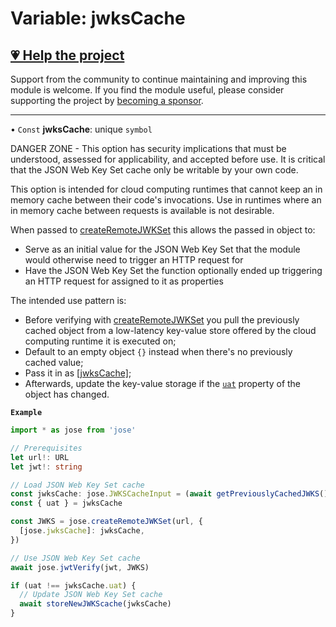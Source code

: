 # Variable: jwksCache

## [💗 Help the project](https://github.com/sponsors/panva)

Support from the community to continue maintaining and improving this module is welcome. If you find the module useful, please consider supporting the project by [becoming a sponsor](https://github.com/sponsors/panva).

---

• `Const` **jwksCache**: unique `symbol`

DANGER ZONE - This option has security implications that must be understood, assessed for
applicability, and accepted before use. It is critical that the JSON Web Key Set cache only be
writable by your own code.

This option is intended for cloud computing runtimes that cannot keep an in memory cache between
their code's invocations. Use in runtimes where an in memory cache between requests is available
is not desirable.

When passed to [createRemoteJWKSet](../functions/jwks_remote.createRemoteJWKSet.md) this allows the passed in
object to:

- Serve as an initial value for the JSON Web Key Set that the module would otherwise need to
  trigger an HTTP request for
- Have the JSON Web Key Set the function optionally ended up triggering an HTTP request for
  assigned to it as properties

The intended use pattern is:

- Before verifying with [createRemoteJWKSet](../functions/jwks_remote.createRemoteJWKSet.md) you pull the
  previously cached object from a low-latency key-value store offered by the cloud computing
  runtime it is executed on;
- Default to an empty object `{}` instead when there's no previously cached value;
- Pass it in as [[jwksCache]](../interfaces/jwks_remote.RemoteJWKSetOptions.md);
- Afterwards, update the key-value storage if the [`uat`](../interfaces/jwks_remote.ExportedJWKSCache.md#uat) property of
  the object has changed.

**`Example`**

```ts
import * as jose from 'jose'

// Prerequisites
let url!: URL
let jwt!: string

// Load JSON Web Key Set cache
const jwksCache: jose.JWKSCacheInput = (await getPreviouslyCachedJWKS()) || {}
const { uat } = jwksCache

const JWKS = jose.createRemoteJWKSet(url, {
  [jose.jwksCache]: jwksCache,
})

// Use JSON Web Key Set cache
await jose.jwtVerify(jwt, JWKS)

if (uat !== jwksCache.uat) {
  // Update JSON Web Key Set cache
  await storeNewJWKScache(jwksCache)
}
```
